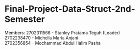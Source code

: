 # Final-Project-Data-Struct-2nd-Semester
Members:
2702311566 - Stanley Pratama Teguh (Leader) <br>
2702238470 - Michella Maria Anjani <br>
2702356854 - Mochammad Abdul Halim Pasha
